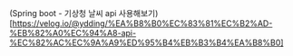 (Spring boot - 기상청 날씨 api 사용해보기)[https://velog.io/@ydding/%EA%B8%B0%EC%83%81%EC%B2%AD-%EB%82%A0%EC%94%A8-api-%EC%82%AC%EC%9A%A9%ED%95%B4%EB%B3%B4%EA%B8%B0]
